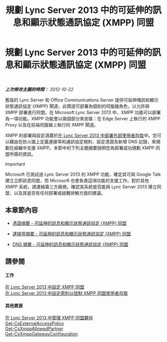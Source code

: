 ﻿---
title: 規劃 Lync Server 2013 中的可延伸的訊息和顯示狀態通訊協定 (XMPP) 同盟
TOCTitle: 規劃 Lync Server 2013 中的可延伸的訊息和顯示狀態通訊協定 (XMPP) 同盟
ms:assetid: 952b33e2-1f58-4831-9a39-1dfec2a316ad
ms:mtpsurl: https://technet.microsoft.com/zh-tw/library/JJ205107(v=OCS.15)
ms:contentKeyID: 49291701
ms.date: 08/10/2015
mtps_version: v=OCS.15
ms.translationtype: HT
---

# 規劃 Lync Server 2013 中的可延伸的訊息和顯示狀態通訊協定 (XMPP) 同盟

 

_**上次修改主題的時間：** 2012-10-22_

舊版的 Lync Server 和 Office Communications Server 提供可延伸傳訊和顯示狀態通訊協定 (XMPP) 閘道，此閘道可部署為個別的伺服器角色，以允許與 XMPP 部署進行同盟。在 Microsoft Lync Server 2013 中，XMPP 功能可以部署為一項功能。XMPP 功能會以兩個部分來安裝：在 Edge Server 上執行的 XMPP Proxy 以及在前端伺服器上執行的 XMPP 閘道。

XMPP 的部署與設定涵蓋於[在 Lync Server 2013 中部署外部使用者存取](lync-server-2013-deploying-external-user-access.md)中。您可以藉由在防火牆上定義連接埠和通訊協定規則、設定憑證及新增 DNS 記錄，來規劃在組織中支援 XMPP。本節中的下列主題摘要說明您為部署成功規劃 XMPP 同盟所需的資訊。

> [!IMPORTANT]  
> Microsoft 已測試過 Lync Server 2013 的 XMPP 功能，確定其可與 Google Talk 建立立即訊息同盟，而 Microsoft 也會負責這項功能的支援工作。對於其他 XMPP 系統，請連絡第三方廠商，確認其系統是否能與 Lync Server 2013 建立同盟，以及其是否有任何部署或疑難排解方面的建議。



## 本章節內容

  - [憑證摘要 - 可延伸的訊息和顯示狀態通訊協定 (XMPP) 同盟](lync-server-2013-certificate-summary-extensible-messaging-and-presence-protocol-xmpp-federation.md)

  - [連接埠摘要 - 可延伸的訊息和顯示狀態通訊協定 (XMPP) 同盟](lync-server-2013-port-summary-extensible-messaging-and-presence-protocol-xmpp-federation.md)

  - [DNS 摘要 - 可延伸的訊息和顯示狀態通訊協定 (XMPP) 同盟](lync-server-2013-dns-summary-extensible-messaging-and-presence-protocol-xmpp-federation.md)

## 請參閱

#### 工作

[在 Lync Server 2013 中設定 XMPP 同盟](lync-server-2013-setting-up-xmpp-federation.md)  
[在 Lync Server 2013 中設定原則以控制 XMPP 同盟使用者存取](lync-server-2013-configure-policies-to-control-xmpp-federated-user-access.md)  

#### 其他資源

[在 Lync Server 2013 中管理 XMPP 同盟夥伴](lync-server-2013-manage-xmpp-federated-partners-for-your-organization.md)  
[Get-CsExternalAccessPolicy](https://docs.microsoft.com/en-us/powershell/module/skype/Get-CsExternalAccessPolicy)  
[Get-CsXmppAllowedPartner](https://docs.microsoft.com/en-us/powershell/module/skype/Get-CsXmppAllowedPartner)  
[Get-CsXmppGatewayConfiguration](https://docs.microsoft.com/en-us/powershell/module/skype/Get-CsXmppGatewayConfiguration)

